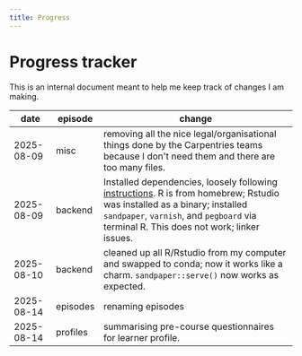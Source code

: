 ```yaml
---
title: Progress
---
```


# Progress tracker

This is an internal document meant to help me keep track of changes I am making.

| date | episode | change |
|-|-|-|
| 2025-08-09 | misc | removing all the nice legal/organisational things done by the Carpentries teams because I don't need them and there are too many files. |
| 2025-08-09 | backend | Installed dependencies, loosely following [instructions](https://carpentries.github.io/sandpaper-docs/#mac). R is from homebrew; Rstudio was installed as a binary; installed `sandpaper`, `varnish`, and `pegboard` via terminal R. This does not work; linker issues. |
| 2025-08-10 | backend | cleaned up all R/Rstudio from my computer and swapped to conda; now it works like a charm. `sandpaper::serve()` now works as expected. |
| 2025-08-14 | episodes | renaming episodes |
| 2025-08-14 | profiles | summarising pre-course questionnaires for learner profile. |